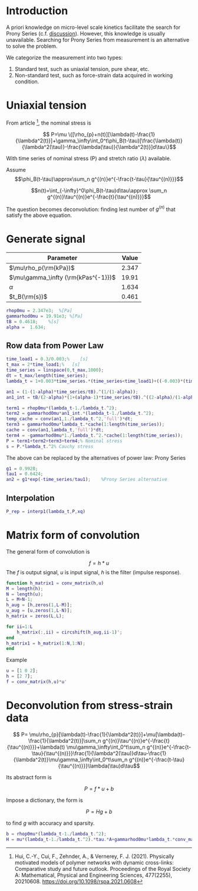 # Introduction
A priori knowledge on micro-level scale kinetics facilitate the search for Prony Series (c.f. [discussion][search_PS_from_kinetics]). However, this knowledge is usually unavailable. Searching for Prony Series from measurement is an alternative to solve the problem. 

We categorize the measurement into two types:
1. Standard test, such as uniaxial tension, pure shear, etc.
2. Non-standard test, such as force-strain data acquired in working condition.

# Uniaxial tension
From article [^physical_gel], the nominal stress is
[^physical_gel]: Hui, C.-Y., Cui, F., Zehnder, A., & Vernerey, F. J. (2021). Physically motivated models of polymer networks with dynamic cross-links: Comparative study and future outlook. Proceedings of the Royal Society A: Mathematical, Physical and Engineering Sciences, 477(2255), 20210608. https://doi.org/10.1098/rspa.2021.0608

$$ P=\mu \{[\rho_{p}+n(t)][\lambda(t)-\frac{1}{\lambda^2(t)}]+\gamma_\infty\int_0^t\phi_B(t-\tau)[\frac{\lambda(t)}{\lambda^2(\tau)}-\frac{\lambda(\tau)}{\lambda^2(t)}]d\tau\}$$

With time series of nominal stress (P) and stretch ratio ($\lambda$) available.

Assume
$$\phi_B(t-\tau)\approx\sum_n g^{(n)}e^{-\frac{t-\tau}{\tau^{(n)}}}$$

$$n(t)=\int_{-\infty}^0\phi_B(t-\tau)d\tau\approx \sum_n g^{(n)}\tau^{(n)}e^{-\frac{t}{\tau^{(n)}}}$$

The question becomes deconvolution: finding lest number of $g^{(n)}$ that satisfy the above equation.

# Generate signal
| Parameter | Value |
| --------- | ----- |
| $\mu\rho_p(\rm{kPa})$ | $2.347$ |
| $\mu\gamma_\infty (\rm{kPas^{-1}})$ | $19.91$ |
| $\alpha$ | $1.634$ |
| $t_B(\rm{s})$ | $0.461$ |

```matlab
rhop0mu = 2.347e3;  %[Pa]
gammarhod0mu = 19.91e3; %[Pa]
tB = 0.4618;    %[s]
alpha =  1.634;
```
## Row data from Power Law
```matlab
time_load1 = 0.3/0.003;%    [s]
t_max = 2*time_load1;%   [s]
time_series = linspace(0,t_max,1000);
dt = t_max/length(time_series);
lambda_t = 1+0.003*time_series.*(time_series<time_load1)+((-0.003)*(time_series-time_load1)+0.003*time_load1).*(time_series>=time_load1);%    [1]

an1 = (1-(1-alpha)*time_series/tB).^(1/(1-alpha));
an1_int = tB/(2-alpha)*(1+(alpha-1)*time_series/tB).^((2-alpha)/(1-alpha));

term1 = rhop0mu*(lambda_t-1./lambda_t.^2);
term2 = gammarhod0mu*an1_int.*(lambda_t-1./lambda_t.^2);
temp_cache = conv(an1,1./lambda_t.^2,'full')*dt;
term3 = gammarhod0mu*lambda_t.*cache(1:length(time_series));
cache = conv(an1,lambda_t,'full')*dt;
term4 = -gammarhod0mu*1./lambda_t.^2.*cache(1:length(time_series));
P = term1+term2+term3+term4;% Nominal stress
s = P.*lambda_t.^2% Cauchy stress
```
The above can be replaced by the alternatives of power law: Prony Series
```matlab
g1 = 0.9928;
tau1 = 0.6424;
an2 = g1*exp(-time_series/tau1);    %Prony Series alternative
```
## Interpolation
```matlab
P_rep = interp1(lambda_t,P,xq)
```
# Matrix form of convolution
The general form of convolution is

$$f=h*u$$
The $f$ is output signal, $u$ is input signal, $h$ is the filter (impulse response).

```matlab
function h_matrix1 = conv_matrix(h,u)
M = length(h);
N = length(u);
L = M+N-1;
h_aug = [h,zeros(1,L-M)];
u_aug = [u,zeros(1,L-N)];
h_matrix = zeros(L,L);

for ii=1:L
    h_matrix(:,ii) = circshift(h_aug,ii-1)';
end
h_matrix1 = h_matrix(1:N,1:N);
end
```
Example
```matlab
u = [1 0 2];
h = [2 7];
f = conv_matrix(h,u)*u'
```

# Deconvolution from stress-strain data

$$ P= \mu\rho_{p}[\lambda(t)-\frac{1}{\lambda^2(t)}]+\mu[\lambda(t)-\frac{1}{\lambda^2(t)}]\sum_n g^{(n)}\tau^{(n)}e^{-\frac{t}{\tau^{(n)}}}+\lambda(t) \mu\gamma_\infty\int_0^t\sum_n g^{(n)}e^{-\frac{t-\tau}{\tau^{(n)}}}\frac{1}{\lambda^2(\tau)}d\tau-\frac{1}{\lambda^2(t)}\mu\gamma_\infty\int_0^t\sum_n g^{(n)}e^{-\frac{t-\tau}{\tau^{(n)}}}\lambda(\tau)d\tau$$

Its abstract form is

$$P=f*u+b$$

Impose a dictionary, the form is

$$P=Hg+b$$

to find $g$ with accuracy and sparsity.
```matlab
b = rhop0mu*(lambda_t-1./lambda_t.^2);
H = mu*(lambda_t-1./lambda_t.^2).*tau.*A+gammarhod0mu*lambda_t.*conv_matrix(1./lambda_t.^2,an1)*dt*A-gammarhod0mu*1./lambda_t.^2.*conv(lambda_t,an1)*dt*A
```

[search_PS_from_kinetics]: ./search_PS_from_kinetics.md